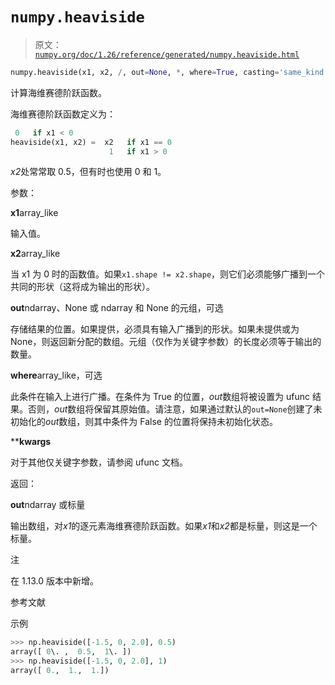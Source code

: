 # `numpy.heaviside`

> 原文：[`numpy.org/doc/1.26/reference/generated/numpy.heaviside.html`](https://numpy.org/doc/1.26/reference/generated/numpy.heaviside.html)

```py
numpy.heaviside(x1, x2, /, out=None, *, where=True, casting='same_kind', order='K', dtype=None, subok=True[, signature, extobj]) = <ufunc 'heaviside'>
```

计算海维赛德阶跃函数。

海维赛德阶跃函数定义为：

```py
 0   if x1 < 0
heaviside(x1, x2) =  x2   if x1 == 0
                      1   if x1 > 0 
```

*x2*处常常取 0.5，但有时也使用 0 和 1。

参数：

**x1**array_like

输入值。

**x2**array_like

当 x1 为 0 时的函数值。如果`x1.shape != x2.shape`，则它们必须能够广播到一个共同的形状（这将成为输出的形状）。

**out**ndarray、None 或 ndarray 和 None 的元组，可选

存储结果的位置。如果提供，必须具有输入广播到的形状。如果未提供或为 None，则返回新分配的数组。元组（仅作为关键字参数）的长度必须等于输出的数量。

**where**array_like，可选

此条件在输入上进行广播。在条件为 True 的位置，*out*数组将被设置为 ufunc 结果。否则，*out*数组将保留其原始值。请注意，如果通过默认的`out=None`创建了未初始化的*out*数组，则其中条件为 False 的位置将保持未初始化状态。

****kwargs**

对于其他仅关键字参数，请参阅 ufunc 文档。

返回：

**out**ndarray 或标量

输出数组，对*x1*的逐元素海维赛德阶跃函数。如果*x1*和*x2*都是标量，则这是一个标量。

注

在 1.13.0 版本中新增。

参考文献

示例

```py
>>> np.heaviside([-1.5, 0, 2.0], 0.5)
array([ 0\. ,  0.5,  1\. ])
>>> np.heaviside([-1.5, 0, 2.0], 1)
array([ 0.,  1.,  1.]) 
```
